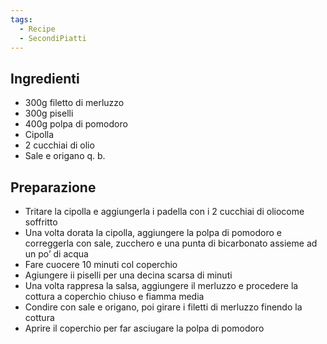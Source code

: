```yaml
---
tags:
  - Recipe
  - SecondiPiatti
---
```

## Ingredienti

-   300g filetto di merluzzo
-   300g piselli
-   400g polpa di pomodoro
-   Cipolla
-   2 cucchiai di olio
-   Sale e origano q. b.

## Preparazione

-   Tritare la cipolla e aggiungerla i padella con i 2 cucchiai di oliocome soffritto
-   Una volta dorata la cipolla, aggiungere la polpa di pomodoro e correggerla con sale, zucchero e una punta di bicarbonato assieme ad un po’ di acqua
-   Fare cuocere 10 minuti col coperchio
-   Agiungere ii piselli per una decina scarsa di minuti
-   Una volta rappresa la salsa, aggiungere il merluzzo e procedere la cottura a coperchio chiuso e fiamma media
-   Condire con sale e origano, poi girare i filetti di merluzzo finendo la cottura
-   Aprire il coperchio per far asciugare la polpa di pomodoro